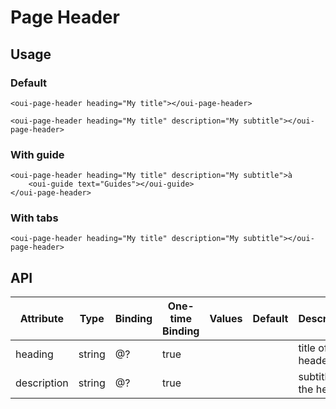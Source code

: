 # Page Header

<component-status cx-design="complete" ux="rc"></component-status>

## Usage

### Default

```html:preview
<oui-page-header heading="My title"></oui-page-header>
```

```html:preview
<oui-page-header heading="My title" description="My subtitle"></oui-page-header>
```


### With guide

```html:preview
<oui-page-header heading="My title" description="My subtitle">à
    <oui-guide text="Guides"></oui-guide>
</oui-page-header>
```


### With tabs

```html:preview
<oui-page-header heading="My title" description="My subtitle"></oui-page-header>
```


## API

| Attribute     | Type     | Binding | One-time Binding | Values                 | Default   | Description                      |
| ----          | ----     | ----    | ----             | ----                   | ----      | ----                             |
| heading       | string   | @?      | true             |                        |           | title of the header              |
| description   | string   | @?      | true             |                        |           | subtitle of the header           |
